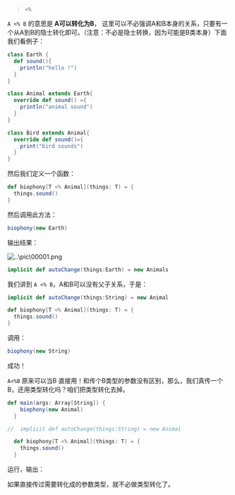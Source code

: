 > `<%`

`A <% B` 的意思是 **A可以转化为B**， 这里可以不必强调A和B本身的关系，只要有一个从A到B的隐士转化即可。（注意：不必是隐士转换，因为可能是B类本身）下面我们看例子：

```scala
class Earth {
  def sound(){
    println("hello !")
  }
}
```

```scala
class Animal extends Earth{
  override def sound() ={
    println("animal sound")
  }
}
```

```scala
class Bird extends Animal{
  override def sound()={
    print("bird sounds")
  }
}
```

然后我们定义一个函数：

```scala
def biophony[T <% Animal](things: T) = {
  things.sound()
}
```

然后调用此方法：

```scala
biophony(new Earth)
```

输出结果：

![..\pic\00001.png](D:\notes\scala\pic\00001.png)

```scala
implicit def autoChange(things:Earth) = new Animals
```

我们讲到 `A <% B`，A和B可以没有父子关系，于是：

```scala
implicit def autoChange(things:String) = new Animal

def biophony[T <% Animal](things: T) = {
  things.sound()
}
```

调用：

```scala
biophony(new String)
```

成功！

`A<%B` 原来可以当B 直接用！和传个B类型的参数没有区别，那么，我们真传一个B，还用类型转化吗？咱们把类型转化去掉。

```scala
def main(args: Array[String]) {
    biophony(new Animal)
  }

//  implicit def autoChange(things:String) = new Animal

  def biophony[T <% Animal](things: T) = {
    things.sound()
  }
```

运行，输出：



如果直接传过需要转化成的参数类型，就不必做类型转化了。